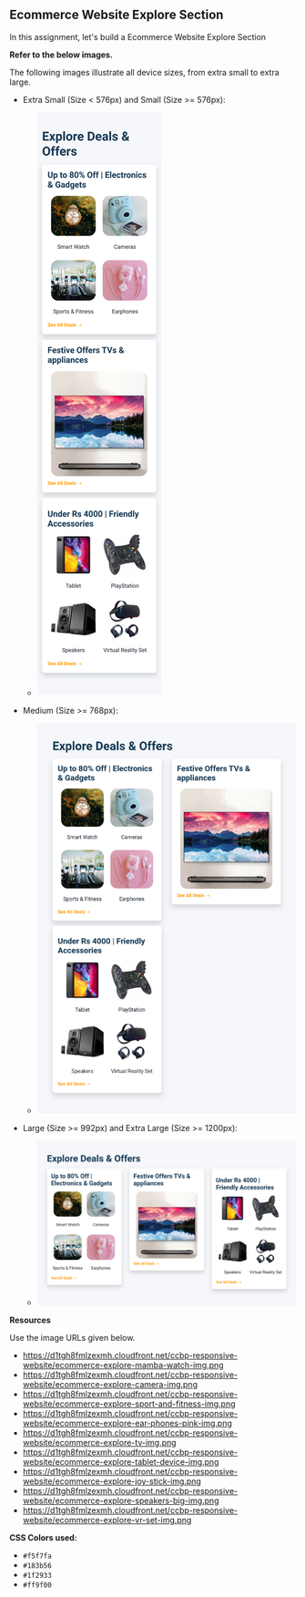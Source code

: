 ## Ecommerce Website Explore Section


In this assignment, let's build a Ecommerce Website Explore Section



**Refer to the below images.**

The following images illustrate all device sizes, from extra small to extra large.


- Extra Small (Size < 576px) and Small (Size >= 576px):

    - ![alt text](image.png)

- Medium (Size >= 768px):

    - ![alt text](image-1.png)

- Large (Size >= 992px) and Extra Large (Size >= 1200px):
    - ![alt text](image-2.png)


**Resources**


Use the image URLs given below.

- https://d1tgh8fmlzexmh.cloudfront.net/ccbp-responsive-website/ecommerce-explore-mamba-watch-img.png
- https://d1tgh8fmlzexmh.cloudfront.net/ccbp-responsive-website/ecommerce-explore-camera-img.png
- https://d1tgh8fmlzexmh.cloudfront.net/ccbp-responsive-website/ecommerce-explore-sport-and-fitness-img.png
- https://d1tgh8fmlzexmh.cloudfront.net/ccbp-responsive-website/ecommerce-explore-ear-phones-pink-img.png
- https://d1tgh8fmlzexmh.cloudfront.net/ccbp-responsive-website/ecommerce-explore-tv-img.png
- https://d1tgh8fmlzexmh.cloudfront.net/ccbp-responsive-website/ecommerce-explore-tablet-device-img.png
- https://d1tgh8fmlzexmh.cloudfront.net/ccbp-responsive-website/ecommerce-explore-joy-stick-img.png
- https://d1tgh8fmlzexmh.cloudfront.net/ccbp-responsive-website/ecommerce-explore-speakers-big-img.png
- https://d1tgh8fmlzexmh.cloudfront.net/ccbp-responsive-website/ecommerce-explore-vr-set-img.png

**CSS Colors used:**

- `#f5f7fa`
- `#183b56`
- `#1f2933`
- `#ff9f00`
